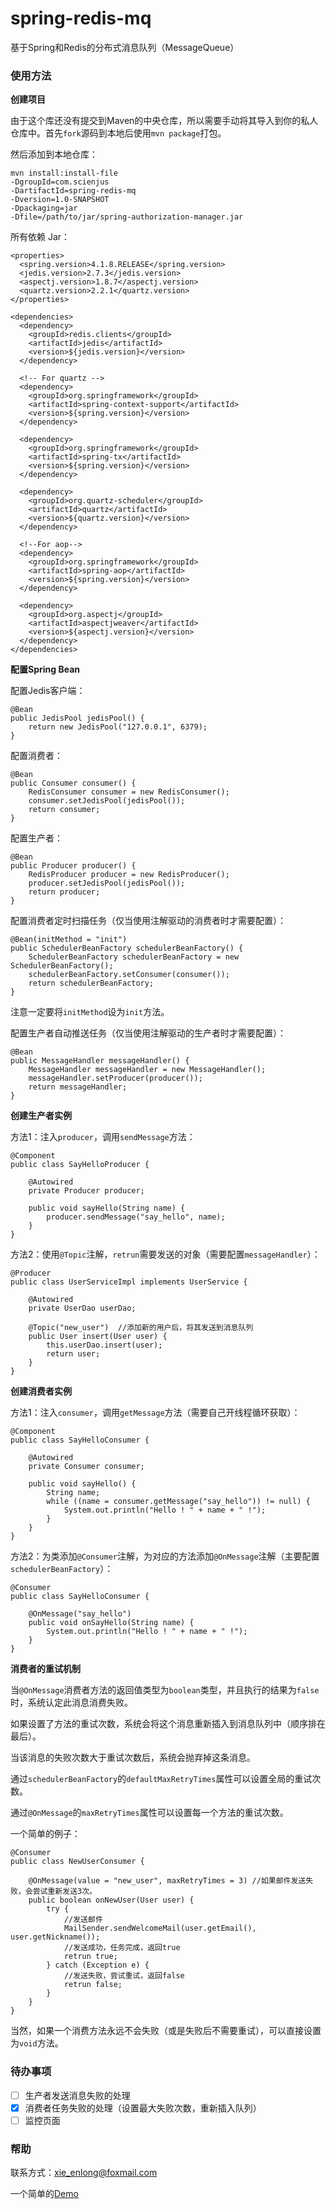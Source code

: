 # spring-redis-mq

基于Spring和Redis的分布式消息队列（MessageQueue）

### 使用方法

**创建项目**

由于这个库还没有提交到Maven的中央仓库，所以需要手动将其导入到你的私人仓库中。首先`fork`源码到本地后使用`mvn package`打包。

然后添加到本地仓库：

```
mvn install:install-file  
-DgroupId=com.scienjus
-DartifactId=spring-redis-mq
-Dversion=1.0-SNAPSHOT
-Dpackaging=jar  
-Dfile=/path/to/jar/spring-authorization-manager.jar
```

所有依赖 Jar：

```
<properties>
  <spring.version>4.1.8.RELEASE</spring.version>
  <jedis.version>2.7.3</jedis.version>
  <aspectj.version>1.8.7</aspectj.version>
  <quartz.version>2.2.1</quartz.version>
</properties>

<dependencies>
  <dependency>
    <groupId>redis.clients</groupId>
    <artifactId>jedis</artifactId>
    <version>${jedis.version}</version>
  </dependency>

  <!-- For quartz -->
  <dependency>
    <groupId>org.springframework</groupId>
    <artifactId>spring-context-support</artifactId>
    <version>${spring.version}</version>
  </dependency>

  <dependency>
    <groupId>org.springframework</groupId>
    <artifactId>spring-tx</artifactId>
    <version>${spring.version}</version>
  </dependency>

  <dependency>
    <groupId>org.quartz-scheduler</groupId>
    <artifactId>quartz</artifactId>
    <version>${quartz.version}</version>
  </dependency>

  <!--For aop-->
  <dependency>
    <groupId>org.springframework</groupId>
    <artifactId>spring-aop</artifactId>
    <version>${spring.version}</version>
  </dependency>

  <dependency>
    <groupId>org.aspectj</groupId>
    <artifactId>aspectjweaver</artifactId>
    <version>${aspectj.version}</version>
  </dependency>
</dependencies>
```

**配置Spring Bean**

配置Jedis客户端：

```
@Bean
public JedisPool jedisPool() {
    return new JedisPool("127.0.0.1", 6379);
}
```

配置消费者：

```
@Bean
public Consumer consumer() {
    RedisConsumer consumer = new RedisConsumer();
    consumer.setJedisPool(jedisPool());
    return consumer;
}
```

配置生产者：

```
@Bean
public Producer producer() {
    RedisProducer producer = new RedisProducer();
    producer.setJedisPool(jedisPool());
    return producer;
}
```

配置消费者定时扫描任务（仅当使用注解驱动的消费者时才需要配置）：

```
@Bean(initMethod = "init")
public SchedulerBeanFactory schedulerBeanFactory() {
    SchedulerBeanFactory schedulerBeanFactory = new SchedulerBeanFactory();
    schedulerBeanFactory.setConsumer(consumer());
    return schedulerBeanFactory;
}
```

注意一定要将`initMethod`设为`init`方法。

配置生产者自动推送任务（仅当使用注解驱动的生产者时才需要配置）：

```
@Bean
public MessageHandler messageHandler() {
    MessageHandler messageHandler = new MessageHandler();
    messageHandler.setProducer(producer());
    return messageHandler;
}
```

**创建生产者实例**

方法1：注入`producer`，调用`sendMessage`方法：

```
@Component
public class SayHelloProducer {

    @Autowired
    private Producer producer;

    public void sayHello(String name) {
        producer.sendMessage("say_hello", name);
    }
}
```

方法2：使用`@Topic`注解，`retrun`需要发送的对象（需要配置`messageHandler`）：

```
@Producer
public class UserServiceImpl implements UserService {

    @Autowired
    private UserDao userDao;

    @Topic("new_user")  //添加新的用户后，将其发送到消息队列
    public User insert(User user) {
        this.userDao.insert(user);
        return user;
    }
}
```

**创建消费者实例**

方法1：注入`consumer`，调用`getMessage`方法（需要自己开线程循环获取）：

```
@Component
public class SayHelloConsumer {

    @Autowired
    private Consumer consumer;

    public void sayHello() {
        String name;
        while ((name = consumer.getMessage("say_hello")) != null) {
            System.out.println("Hello ! " + name + " !");
        }
    }
}
```

方法2：为类添加`@Consumer`注解，为对应的方法添加`@OnMessage`注解（主要配置`schedulerBeanFactory`）：

```
@Consumer
public class SayHelloConsumer {

    @OnMessage("say_hello")
    public void onSayHello(String name) {
        System.out.println("Hello ! " + name + " !");
    }
}
```

**消费者的重试机制**

当`@OnMessage`消费者方法的返回值类型为`boolean`类型，并且执行的结果为`false`时，系统认定此消息消费失败。



如果设置了方法的重试次数，系统会将这个消息重新插入到消息队列中（顺序排在最后）。

当该消息的失败次数大于重试次数后，系统会抛弃掉这条消息。

通过`schedulerBeanFactory`的`defaultMaxRetryTimes`属性可以设置全局的重试次数。

通过`@OnMessage`的`maxRetryTimes`属性可以设置每一个方法的重试次数。

一个简单的例子：

```
@Consumer
public class NewUserConsumer {

    @OnMessage(value = "new_user", maxRetryTimes = 3) //如果邮件发送失败，会尝试重新发送3次。
    public boolean onNewUser(User user) {
        try {
            //发送邮件
            MailSender.sendWelcomeMail(user.getEmail(), user.getNickname());
            //发送成功，任务完成，返回true
            retrun true;
        } catch (Exception e) {
            //发送失败，尝试重试，返回false
            retrun false;
        }
    }
}
```

当然，如果一个消费方法永远不会失败（或是失败后不需要重试），可以直接设置为`void`方法。

### 待办事项

- [ ] 生产者发送消息失败的处理
- [x] 消费者任务失败的处理（设置最大失败次数，重新插入队列）
- [ ] 监控页面

### 帮助

联系方式：xie_enlong@foxmail.com

一个简单的[Demo][1]

[1]: https://github.com/ScienJus/spring-redis-mq-demo
